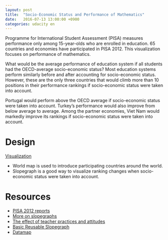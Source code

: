 ```yaml
---
layout: post
title:  "Socio-Economic Status and Performance of Mathematics"
date:   2016-07-13 13:00:00 +0900
categories: udacity en
---
```


Programme for International Student Assessment (PISA) measures performance only among 15-year-olds who are enrolled in education. 65 countries and economies have participated in PISA 2012. This visualization focuses on performance of mathematics.
<!--more-->
What would be the average performance of education system if all students had the OECD-average socio-economic status? 
Most education systems perform similarly before and after accounting for socio-economic status. However, these are the only three countries that would climb more than 10 positions in their performance rankings if socio-economic status were taken into account. 

Portugal would perform above the OECD average if socio-economic status were taken into account. Turkey’s performance would also improve from below average to average. Among the partner economies, Viet Nam would markedly improve its rankings if socio-economic status were taken into account.

# Design

[Visualization][visualization]

- World map is used to introduce participating countries around the world.
- Slopegraph is a good way to visualize ranking changes when socio-economic status were taken into account. 
  
# Resources 

- [PISA 2012 reports][pisa]
- [More on slopegraphs][slopegraph]
- [The effect of teacher practices and attitudes][vizex1]
- [Basic Reusable Slopegraph][slopegraphex]
- [Datamap][datamap]

[visualization]: https://hurcy.github.io/dandviz/        "Visualization"
[pisa]: https://www.oecd.org/pisa/keyfindings/pisa-2012-results-volume-ii.htm "PISA 2012 reports"
[slopegraph]:  http://www.storytellingwithdata.com/blog/2014/03/more-on-slopegraphs  "More on slopegraphs"
[vizex1]:    https://knopthakorn.github.io/dataviz/    "The effect of teacher practices and attitudes"
[slopegraphex]: http://bl.ocks.org/biovisualize/4348024	"Basic Reusable Slopegraph"
[datamap]:	http://datamaps.github.io/	"Datamap"
